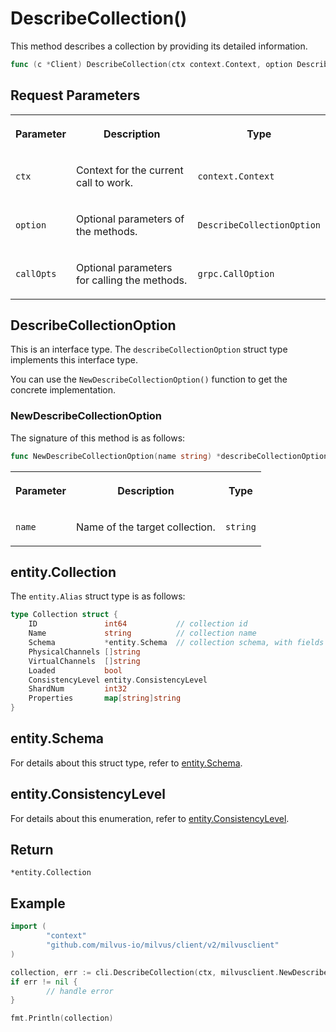 # DescribeCollection()

This method describes a collection by providing its detailed information.

```go
func (c *Client) DescribeCollection(ctx context.Context, option DescribeCollectionOption, callOptions ...grpc.CallOption) (collection *entity.Collection, err error)
```

## Request Parameters

<table>
   <tr>
     <th><p>Parameter</p></th>
     <th><p>Description</p></th>
     <th><p>Type</p></th>
   </tr>
   <tr>
     <td><p><code>ctx</code></p></td>
     <td><p>Context for the current call to work.</p></td>
     <td><p><code>context.Context</code></p></td>
   </tr>
   <tr>
     <td><p><code>option</code></p></td>
     <td><p>Optional parameters of the methods.</p></td>
     <td><p><code>DescribeCollectionOption</code></p></td>
   </tr>
   <tr>
     <td><p><code>callOpts</code></p></td>
     <td><p>Optional parameters for calling the methods.</p></td>
     <td><p><code>grpc.CallOption</code></p></td>
   </tr>
</table>

## DescribeCollectionOption

This is an interface type. The `describeCollectionOption` struct type implements this interface type. 

You can use the `NewDescribeCollectionOption()` function to get the concrete implementation.

### NewDescribeCollectionOption

The signature of this method is as follows:

```go
func NewDescribeCollectionOption(name string) *describeCollectionOption
```

<table>
   <tr>
     <th><p>Parameter</p></th>
     <th><p>Description</p></th>
     <th><p>Type</p></th>
   </tr>
   <tr>
     <td><p><code>name</code></p></td>
     <td><p>Name of the target collection.</p></td>
     <td><p><code>string</code></p></td>
   </tr>
</table>

## entity.Collection

The `entity.Alias` struct type is as follows:

```go
type Collection struct {
    ID               int64           // collection id
    Name             string          // collection name
    Schema           *entity.Schema  // collection schema, with fields schema and primary key definition
    PhysicalChannels []string
    VirtualChannels  []string
    Loaded           bool
    ConsistencyLevel entity.ConsistencyLevel
    ShardNum         int32
    Properties       map[string]string
}
```

## entity.Schema

For details about this struct type, refer to [entity.Schema](CreateCollection.md#entitySchema).

## entity.ConsistencyLevel

For details about this enumeration, refer to [entity.ConsistencyLevel](CreateCollection.md#entityConsistencyLevel).

## Return

`*entity.Collection`

## Example

```go
import (
        "context"
        "github.com/milvus-io/milvus/client/v2/milvusclient"
)

collection, err := cli.DescribeCollection(ctx, milvusclient.NewDescribeCollectionOption("quick_setup"))
if err != nil {
        // handle error
}

fmt.Println(collection)
```
